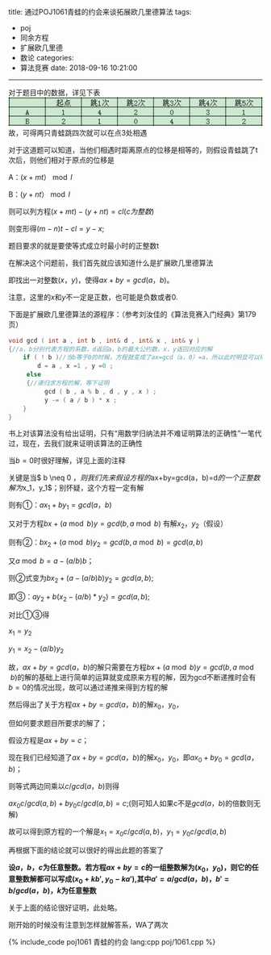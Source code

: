 title: 通过POJ1061青蛙的约会来谈拓展欧几里德算法
tags:
  - poj
  - 同余方程
  - 扩展欧几里德
  - 数论
categories:
  - 算法竞赛
date: 2018-09-16 10:21:00
---

对于题目中的数据，详见下表
![](/assets/image/poj/1061.png)
故，可得两只青蛙跳四次就可以在点3处相遇

对于这道题可以知道，当他们相遇时距离原点的位移是相等的，则假设青蛙跳了t次后，则他们相对于原点的位移是

A：$(x+mt）\bmod l$

B：$(y+nt）\bmod l$

则可以列方程$(x+mt) -(y+nt)=cl (c为整数)$

则变形得$(m-n)t-cl=y-x$;

题目要求的就是要使等式成立时最小时的正整数t

在解决这个问题前，我们首先就应该知道什么是扩展欧几里德算法

即找出一对整数$(x，y)$，使得$ax+by=gcd(a，b)$。

注意，这里的$x$和$y$不一定是正数，也可能是负数或者$0$.

<!--more-->

下面是扩展欧几里德算法的源程序：（参考刘汝佳的《算法竞赛入门经典》第179页）
``` c++
void gcd ( int a , int b , int& d , int& x , int& y )
{//a，b分别代表方程的系数，d返回a，b的最大公约数，x，y返回对应的解
    if ( ! b )//当b等于0的时候，方程就变成了ax=gcd（a，0）=a，所以此时明显可以得到方程的解为x=1，y=0，此时d就为a
        d = a , x =1 , y =0 ;
     else
     {//递归求方程的解，等下证明
          gcd ( b , a % b , d , y , x ) ;
          y -= ( a / b ) * x ; 
    }
}
```
书上对该算法没有给出证明，只有“用数学归纳法并不难证明算法的正确性”一笔代过，现在，去我们就来证明该算法的正确性

当$b=0$时很好理解，详见上面的注释

关键是当$ b \neq 0 $，则我们先来假设方程的$ax+by=gcd(a，b)=d$的一个正整数解为$x_1$，$y_1$；别怀疑，这个方程一定有解

则有①：$ax_1+by_1=gcd(a，b)$ 

又对于方程$bx +(a \bmod b)y = gcd (b ,a \bmod b )$ 有解$x_2$，$y_2$（假设）

则有②：$bx_2+(a \bmod b)y_2 = gcd (b ,a \bmod b) = gcd(a, b)$

又$a \bmod b = a - (a/b)b$；

则②式变为$bx_2+(a-(a/b)b)y_2=gcd(a,b)$;

即③：$ay_2 + b(x_2-(a/b)*y_2) = gcd (a,b)$;

对比①③得

$x_1=y_2$     

$y_1 =  x_2 - (a/b)y_2$

故，$ax+by=gcd(a，b)$的解只需要在方程$bx +(a \bmod b)y =gcd (b ,a \bmod b )$的解的基础上进行简单的运算就变成原来方程的解，因为gcd不断递推时会有$b=0$的情况出现，故可以通过递推来得到方程的解

然后得出了关于方程$ax+by=gcd(a，b)$的解$x_0$，$y_0$，

但如何要求题目所要求的解了；

假设方程是$ax+by=c$；

现在我们已经知道了$ax+by=gcd(a，b)$的解$x_0$，$y_0$，即$ax_0+by_0=gcd(a，b)$；

则等式两边同乘以$c/gcd(a，b)$则得

$ax_0c/gcd(a,b)+by_0c/gcd(a,b)=c$;(则可知人如果c不是$gcd(a，b)$的倍数则无解)

故可以得到原方程的一个解是$x_1=x_0c/gcd(a,b)$，$y_1=y_0c/gcd(a,b)$

再根据下面的结论就可以很好的得出此题的答案了

**设$a，b，c$为任意整数。若方程$ax+by=c$的一组整数解为$(x_0，y_0)$，则它的任意整数解都可以写成$(x_0+kb',y_0-ka')$,其中$a'=a/gcd(a，b)$，$b'=b/gcd(a，b)$，$k$为任意整数**

关于上面的结论很好证明，此处略。

刚开始的时候没有注意到怎样就解答系，WA了两次

{% include_code poj1061 青蛙的约会 lang:cpp poj/1061.cpp %}